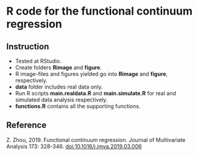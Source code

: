 # R code for the functional continuum regression
## Instruction
- Tested at RStudio. 
- Create folders **Rimage** and **figure**.
- R image-files and figures yielded go into **Rimage** and **figure**, respectively.
- **data** folder includes real data only.
- Run R scripts **main.realdata.R** and **main.simulate.R** for real and simulated data analysis respectively. 
- **functions.R** contains all the supporting functions.

## Reference 
Z. Zhou, 2019. Functional continuum regression. Journal of Multivariate Analysis 173: 328-346. 
[doi:10.1016/j.jmva.2019.03.006](http://dx.doi.org/10.1016/j.jmva.2019.03.006)
